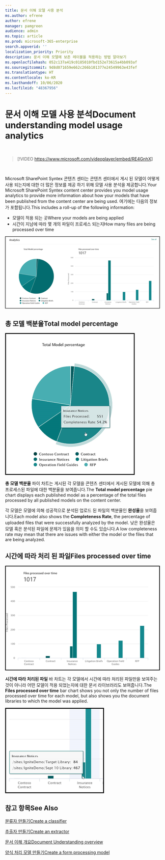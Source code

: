 ```yaml
---
title: 문서 이해 모델 사용 분석
ms.author: efrene
author: efrene
manager: pamgreen
audience: admin
ms.topic: article
ms.prod: microsoft-365-enterprise
search.appverid: ''
localization_priority: Priority
description: 문서 이해 모델에 보존 레이블을 적용하는 방법 알아보기
ms.openlocfilehash: 052c137a419c0185010fbd152e73615a4bb093af
ms.sourcegitcommit: 9d8d071659e662c266b101377e24549963e43fef
ms.translationtype: HT
ms.contentlocale: ko-KR
ms.lasthandoff: 10/06/2020
ms.locfileid: "48367956"
---
```

# <a name="document-understanding-model-usage-analytics"></a><span data-ttu-id="9c38c-103">문서 이해 모델 사용 분석</span><span class="sxs-lookup"><span data-stu-id="9c38c-103">Document understanding model usage analytics</span></span>

</br>

> [!VIDEO https://www.microsoft.com/videoplayer/embed/RE4GnhX]  

</br>


<span data-ttu-id="9c38c-104">Microsoft SharePoint Syntex 콘텐츠 센터는 콘텐츠 센터에서 게시 된 모델이 어떻게 사용 되는지에 대한 더 많은 정보를 제공 하기 위해 모델 사용 분석을 제공합니다.</span><span class="sxs-lookup"><span data-stu-id="9c38c-104">Your Microsoft SharePoint Syntex content center provides you model usage analytics to provide more information about how your models that have been published from the content center are being used.</span></span> <span data-ttu-id="9c38c-105">여기에는 다음의 정보가 포함됩니다.</span><span class="sxs-lookup"><span data-stu-id="9c38c-105">This includes a roll-up of the following information:</span></span>

- <span data-ttu-id="9c38c-106">모델이 적용 되는 곳</span><span class="sxs-lookup"><span data-stu-id="9c38c-106">Where your models are being applied</span></span>
- <span data-ttu-id="9c38c-107">시간이 지남에 따라 몇 개의 파일이 프로세스 되는지</span><span class="sxs-lookup"><span data-stu-id="9c38c-107">How many files are being processed over time</span></span>

 ![모델 분석](../media/content-understanding/model-analytics.png) </br>

## <a name="total-model-percentage"></a><span data-ttu-id="9c38c-109">총 모델 백분율</span><span class="sxs-lookup"><span data-stu-id="9c38c-109">Total model percentage</span></span>

   ![총 모델 백분율](../media/content-understanding/total-model-percentage.png) </br>

<span data-ttu-id="9c38c-111">**총 모델 백분율** 파이 차트는 게시된 각 모델을 콘텐츠 센터에서 게시된 모델에 의해 총 프로세스된 파일에 대한 백분율을 보여줍니다.</span><span class="sxs-lookup"><span data-stu-id="9c38c-111">The **Total model percentage** pie chart displays each published model as a percentage of the total files processed by all published models on the content center.</span></span>

<span data-ttu-id="9c38c-112">각 모델은 모델에 의해 성공적으로 분석된 업로드 된 파일의 백분율인 **완성율**을 보여줍니다.</span><span class="sxs-lookup"><span data-stu-id="9c38c-112">Each model also shows the **Completeness Rate**, the percentage of uploaded files that were successfully analyzed by the model.</span></span> <span data-ttu-id="9c38c-113">낮은 완성율은 모델 혹은 분석된 파일에 문제가 있음을 의미 할 수도 있습니다.</span><span class="sxs-lookup"><span data-stu-id="9c38c-113">A low completeness rate may mean that there are issues with either the model or the files that are being analyzed.</span></span>

## <a name="files-processed-over-time"></a><span data-ttu-id="9c38c-114">시간에 따라 처리 된 파일</span><span class="sxs-lookup"><span data-stu-id="9c38c-114">Files processed over time</span></span>

   ![처리 된 파일](../media/content-understanding/files-processed-over-time.png) </br>

<span data-ttu-id="9c38c-116">**시간에 따라 처리된 파일** 바 차트는 각 모델에서 시간에 따라 처리된 파일만을 보여주는 것이 아니라 어떤 모델이 적용 되었는지에 대한 문서 라이브러리도 보여줍니다.</span><span class="sxs-lookup"><span data-stu-id="9c38c-116">The **Files processed over time** bar chart shows you not only the number of files processed over time for each model, but also shows you the document libraries to which the model was applied.</span></span>

   ![바 차트](../media/content-understanding/bar-chart-models.png) </br>

## <a name="see-also"></a><span data-ttu-id="9c38c-118">참고 항목</span><span class="sxs-lookup"><span data-stu-id="9c38c-118">See Also</span></span>
[<span data-ttu-id="9c38c-119">분류자 만들기</span><span class="sxs-lookup"><span data-stu-id="9c38c-119">Create a classifier</span></span>](create-a-classifier.md)

[<span data-ttu-id="9c38c-120">추출자 만들기</span><span class="sxs-lookup"><span data-stu-id="9c38c-120">Create an extractor</span></span>](create-an-extractor.md)

[<span data-ttu-id="9c38c-121">문서 이해 개요</span><span class="sxs-lookup"><span data-stu-id="9c38c-121">Document Understanding overview</span></span>](document-understanding-overview.md)

[<span data-ttu-id="9c38c-122">양식 처리 모델 만들기</span><span class="sxs-lookup"><span data-stu-id="9c38c-122">Create a form processing model</span></span>](create-a-form-processing-model.md)  
